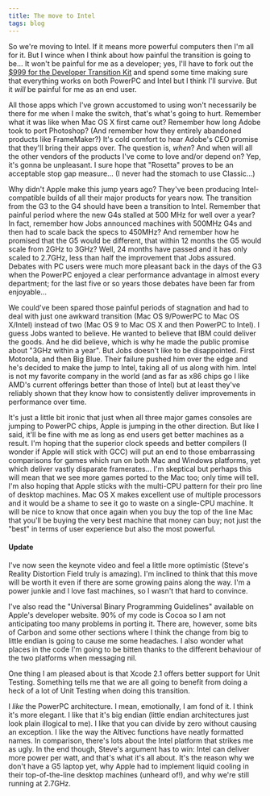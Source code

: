 ```yaml
---
title: The move to Intel
tags: blog
---
```


So we're moving to Intel. If it means more powerful computers then I'm all for it. But I wince when I think about how painful the transition is going to be... It won't be painful for me as a developer; yes, I'll have to fork out the [\$999 for the Developer Transition Kit](http://www.apple.com/pr/library/2005/jun/06intel.html) and spend some time making sure that everything works on both PowerPC and Intel but I think I'll survive. But it _will_ be painful for me as an end user.

All those apps which I've grown accustomed to using won't necessarily be there for me when I make the switch, that's what's going to hurt. Remember what it was like when Mac OS X first came out? Remember how long Adobe took to port Photoshop? (And remember how they entirely abandoned products like FrameMaker?) It's cold comfort to hear Adobe's CEO promise that they'll bring their apps over. The question is, _when_? And when will all the other vendors of the products I've come to love and/or depend on? Yep, it's gonna be unpleasant. I sure hope that "Rosetta" proves to be an acceptable stop gap measure... (I never had the stomach to use Classic...)

Why didn't Apple make this jump years ago? They've been producing Intel-compatible builds of all their major products for years now. The transition from the G3 to the G4 should have been a transition to Intel. Remember that painful period where the new G4s stalled at 500 MHz for well over a year? In fact, remember how Jobs announced machines with 500MHz G4s and then had to scale back the specs to 450MHz? And remember how he promised that the G5 would be different, that within 12 months the G5 would scale from 2GHz to 3GHz? Well, 24 months have passed and it has only scaled to 2.7GHz, less than half the improvement that Jobs assured. Debates with PC users were much more pleasant back in the days of the G3 when the PowerPC enjoyed a clear performance advantage in almost every department; for the last five or so years those debates have been far from enjoyable...

We could've been spared those painful periods of stagnation and had to deal with just one awkward transition (Mac OS 9/PowerPC to Mac OS X/Intel) instead of two (Mac OS 9 to Mac OS X and then PowerPC to Intel). I guess Jobs wanted to believe. He wanted to believe that IBM could deliver the goods. And he did believe, which is why he made the public promise about "3GHz within a year". But Jobs doesn't like to be disappointed. First Motorola, and then Big Blue. Their failure pushed him over the edge and he's decided to make the jump to Intel, taking all of us along with him. Intel is not my favorite company in the world (and as far as x86 chips go I like AMD's current offerings better than those of Intel) but at least they've reliably shown that they know how to consistently deliver improvements in performance over time.

It's just a little bit ironic that just when all three major games consoles are jumping to PowerPC chips, Apple is jumping in the other direction. But like I said, it'll be fine with me as long as end users get better machines as a result. I'm hoping that the superior clock speeds and better compilers (I wonder if Apple will stick with GCC) will put an end to those embarrassing comparisons for games which run on both Mac and Windows platforms, yet which deliver vastly disparate framerates... I'm skeptical but perhaps this will mean that we see more games ported to the Mac too; only time will tell. I'm also hoping that Apple sticks with the multi-CPU pattern for their pro line of desktop machines. Mac OS X makes excellent use of multiple processors and it would be a shame to see it go to waste on a single-CPU machine. It will be nice to know that once again when you buy the top of the line Mac that you'll be buying the very best machine that money can buy; not just the "best" in terms of user experience but also the most powerful.

#### Update

I've now seen the keynote video and feel a little more optimistic (Steve's Reality Distortion Field truly is amazing). I'm inclined to think that this move will be worth it even if there are some growing pains along the way. I'm a power junkie and I love fast machines, so I wasn't that hard to convince.

I've also read the "Universal Binary Programming Guidelines" available on Apple's developer website. 90% of my code is Cocoa so I am not anticipating too many problems in porting it. There are, however, some bits of Carbon and some other sections where I think the change from big to little endian is going to cause me some headaches. I also wonder what places in the code I'm going to be bitten thanks to the different behaviour of the two platforms when messaging nil.

One thing I am pleased about is that Xcode 2.1 offers better support for Unit Testing. Something tells me that we are all going to benefit from doing a heck of a lot of Unit Testing when doing this transition.

I _like_ the PowerPC architecture. I mean, emotionally, I am fond of it. I think it's more elegant. I like that it's big endian (little endian architectures just look plain illogical to me). I like that you can divide by zero without causing an exception. I like the way the Altivec functions have neatly formatted names. In comparison, there's lots about the Intel platform that strikes me as ugly. In the end though, Steve's argument has to win: Intel can deliver more power per watt, and that's what it's all about. It's the reason why we don't have a G5 laptop yet, why Apple had to implement liquid cooling in their top-of-the-line desktop machines (unheard of!), and why we're still running at 2.7GHz.
